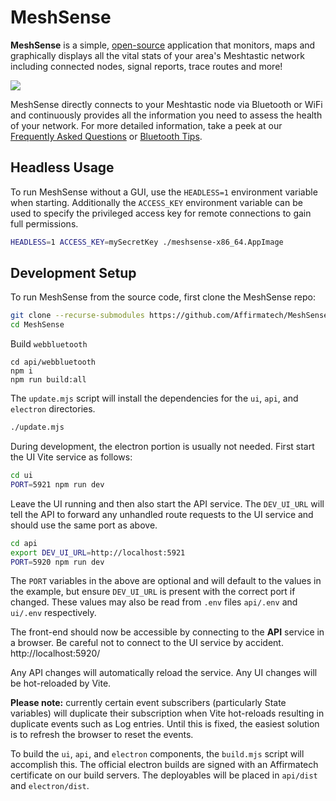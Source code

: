 # MeshSense

**MeshSense** is a simple, [open-source](https://github.com/Affirmatech/MeshSense) application that monitors, maps and graphically displays all the vital stats of your area's Meshtastic network including connected nodes, signal reports, trace routes and more!

![](https://affirmatech.com/meshsense.png)

MeshSense directly connects to your Meshtastic node via Bluetooth or WiFi and continuously provides all the information you need to assess the health of your network. For more detailed information, take a peek at our [Frequently Asked Questions](https://affirmatech.com/meshsense/faq) or [Bluetooth Tips](https://affirmatech.com/meshsense/bluetooth).

## Headless Usage

To run MeshSense without a GUI, use the `HEADLESS=1` environment variable when starting. Additionally the `ACCESS_KEY` environment variable can be used to specify the privileged access key for remote connections to gain full permissions.

```sh
HEADLESS=1 ACCESS_KEY=mySecretKey ./meshsense-x86_64.AppImage
```

## Development Setup

To run MeshSense from the source code, first clone the MeshSense repo:

```sh
git clone --recurse-submodules https://github.com/Affirmatech/MeshSense.git
cd MeshSense
```

Build `webbluetooth`

```
cd api/webbluetooth
npm i
npm run build:all
```

The `update.mjs` script will install the dependencies for the `ui`, `api`, and `electron` directories.

```sh
./update.mjs
```

During development, the electron portion is usually not needed. First start the UI Vite service as follows:

```sh
cd ui
PORT=5921 npm run dev
```

Leave the UI running and then also start the API service. The `DEV_UI_URL` will tell the API to forward any unhandled route requests to the UI service and should use the same port as above.

```sh
cd api
export DEV_UI_URL=http://localhost:5921
PORT=5920 npm run dev
```

The `PORT` variables in the above are optional and will default to the values in the example, but ensure `DEV_UI_URL` is present with the correct port if changed. These values may also be read from `.env` files `api/.env` and `ui/.env` respectively.

The front-end should now be accessible by connecting to the **API** service in a browser. Be careful not to connect to the UI service by accident. http://localhost:5920/

Any API changes will automatically reload the service. Any UI changes will be hot-reloaded by Vite.

**Please note:** currently certain event subscribers (particularly State variables) will duplicate their subscription when Vite hot-reloads resulting in duplicate events such as Log entries. Until this is fixed, the easiest solution is to refresh the browser to reset the events.

To build the `ui`, `api`, and `electron` components, the `build.mjs` script will accomplish this. The official electron builds are signed with an Affirmatech certificate on our build servers. The deployables will be placed in `api/dist` and `electron/dist`.
